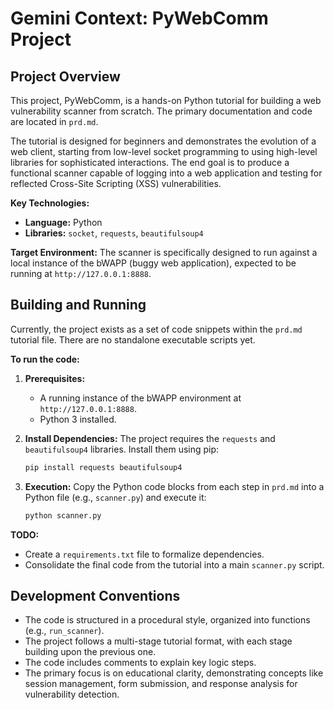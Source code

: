 # Gemini Context: PyWebComm Project

## Project Overview

This project, PyWebComm, is a hands-on Python tutorial for building a web vulnerability scanner from scratch. The primary documentation and code are located in `prd.md`.

The tutorial is designed for beginners and demonstrates the evolution of a web client, starting from low-level socket programming to using high-level libraries for sophisticated interactions. The end goal is to produce a functional scanner capable of logging into a web application and testing for reflected Cross-Site Scripting (XSS) vulnerabilities.

**Key Technologies:**
- **Language:** Python
- **Libraries:** `socket`, `requests`, `beautifulsoup4`

**Target Environment:**
The scanner is specifically designed to run against a local instance of the bWAPP (buggy web application), expected to be running at `http://127.0.0.1:8888`.

## Building and Running

Currently, the project exists as a set of code snippets within the `prd.md` tutorial file. There are no standalone executable scripts yet.

**To run the code:**

1.  **Prerequisites:**
    *   A running instance of the bWAPP environment at `http://127.0.0.1:8888`.
    *   Python 3 installed.

2.  **Install Dependencies:**
    The project requires the `requests` and `beautifulsoup4` libraries. Install them using pip:
    ```bash
    pip install requests beautifulsoup4
    ```

3.  **Execution:**
    Copy the Python code blocks from each step in `prd.md` into a Python file (e.g., `scanner.py`) and execute it:
    ```bash
    python scanner.py
    ```

**TODO:**
- Create a `requirements.txt` file to formalize dependencies.
- Consolidate the final code from the tutorial into a main `scanner.py` script.

## Development Conventions

- The code is structured in a procedural style, organized into functions (e.g., `run_scanner`).
- The project follows a multi-stage tutorial format, with each stage building upon the previous one.
- The code includes comments to explain key logic steps.
- The primary focus is on educational clarity, demonstrating concepts like session management, form submission, and response analysis for vulnerability detection.
